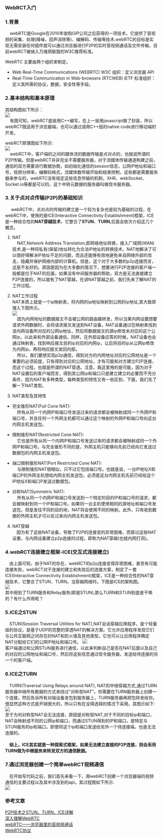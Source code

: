 ### WebRCT入门

### 1.背景
  &nbsp;&nbsp;&nbsp;&nbsp;webRTC是Google在2010年收购GIP公司之后获得的一项技术。它提供了音视频的采集、处理(降噪，回声消除等)、编解码、传输等技术,webRTC的目标是实现无需安装任何插件就可以通过浏览器进行P2P的实时音视频通话及文件传输，目前webRCT被纳入万维网联盟的W3C推荐标准。

  WebRTC 主要由两个组织来制定。  
  - Web Real-Time Communications (WEBRTC) W3C 组织：定义浏览器 API
  - Real-Time Communication in Web-browsers (RTCWEB) IETF 标准组织：定义其所需的协议，数据，安全性等手段。


### 2.基本结构和基本原理
  其结构图如下所示：  
  ![](./images/webrct.png)  
  &nbsp;&nbsp;&nbsp;&nbsp;有图可知，webRCT底层用C++编写，在上一层用javascript做了封装，所以webRCT既适用于浏览器端，也可以通过调用C++层的native code进行移动端的开发。

  webRCT原理图如下所示:   
  ![](./images/原理.png)  
  &nbsp;&nbsp;&nbsp;&nbsp;webRCT中，客户端的之间的媒体流的数据传输是点对点的，也就说所谓的P2P传输。但是webRCT并非完全不需要服务器，对于流媒体传输通道构建之前，通信的双方需要进行数据协商，如初始化通信的session信息，公网iP地址和端口号，视频分辨率，编解码格式，流媒体数传输开始和结束控制，这些都是需要服务器来参与的，webRTC没有规定这些信息传输的机制，XHR、webSocket、Socket.io等都是可以的，这个中转元数据的服务器叫做信令服务器。

### 3.关于点对点传输(P2P)的基础知识
 &nbsp;&nbsp;&nbsp;&nbsp; webRCT中，点对点的传输的建立是一个较为复杂也是较为基础的过程，在webRCT中，使用的是ICE(Interactive Connectivity Establishment)框架，ICE是一种综合性的**NAT穿越技术**，它整合了**STUN**、**TURN**,后面会依次介绍这几个概念。

1. NAT  
&nbsp;&nbsp;&nbsp;&nbsp;NAT,Network Address Translation,即网络地址转换，接入广域网(WAN)技术,是一种将私有(保留)地址转化为合法IP地址的转换技术。NAT地解决了可以很好得解决lP地址不足的问题，而且还能够有效地避免来自网络外部的攻击，隐藏并保护网络内部的计算机。但是，这个对于大多数的p2p连接而言，这是不友好的。原因是因为在大多数的情况下，想要进行P2P连接的客户端一般都是位于NAT的后面，如果没有中间服务器的帮助，双方是无法直接建立P2P连接的，所以就有了NAT穿越，在讲NAT穿越之前，我们先来了解NAT的工作过程。

2. NAT工作过程  
NAT本质上就是一个ip映射表，将内网的ip地址映射到公网的ip地址,其大致原理入下图所示。  
![](./images/NAT.png)  
&nbsp;&nbsp;&nbsp;&nbsp;因为内网地址的数据报文不会被公网的路由器转发，所以当某内网设置想要请求外网数据时，会将请求报文发送到NAT设备，NAT设备通过在映射表找到该内网设备所对应的公网ip地址，然后将数据报文的源ip修改未对应的这个公网ip，以此来和外部设备通信。同样，在外部设备应答的时候，NAT设备也会通过映射表，找到响应报文目的ip对应的内网ip，让后将目的ip从公网ip修改为内网ip，再将响应报文发回内部。  
&nbsp;&nbsp;&nbsp;&nbsp;所以，我们要想实现p2p通信，得到对方的内网地址对应的公网地址是一个重要的必须前提，只有得到对应的公网地址，才有可能和对方建立P2P连接，而这个过程，也就是所谓的NAT穿透。注意，我这里用的是可能，因为对于NAT设置后的客户端而言，得到其公网ip和端口只是建立建立的必要而不充分条件，因为NAT有多种类型，每种类型的特性又有一些区别，下面，我们先了解一下NAT类型。  

3. NAT类型及其特性  
  - 完全锥形NAT(Full Cone NAT):  
  &nbsp;&nbsp;&nbsp;&nbsp;所有从同一个内网IP和端口号发送过来的请求都会被映射成同一个外网IP和端口号，并且任何一个外网主机都可以通过这个映射的外网IP和端口号向这台内网主机发送包。  

  - 限制锥形NAT(Restricted Cone NAT):  
  &nbsp;&nbsp;&nbsp;&nbsp;它也是所有从同一个内网IP和端口号发送过来的请求都会被映射成同一个外网IP和端口号。与完全锥形不同的是，外网主机只能够向先前已经向它发送过数据包的内网主机发送包。  

  - 端口限制锥形NAT(Port Restricted Cone NAT):  
  &nbsp;&nbsp;&nbsp;&nbsp;与限制锥形NAT很相似，只不过它包括端口号。也就是说，一台IP地址X和端口P的外网主机想给内网主机发送包，必须是这台内网主机先前已经给这个IP地址X和端口P发送过数据包。  

  - 对称NAT(Symmetric NAT):  
   &nbsp;&nbsp;&nbsp;&nbsp;所有从同一个内网IP和端口号发送到一个特定的目的IP和端口号的请求，都会被映射到同一个IP和端口号。如果同一台主机使用相同的源地址和端口号发送包，但是发往不同的目的地，NAT将会使用不同的映射。此外，只有收到数据的外网主机才可以反过来向内网主机发送包。

4. NAT穿越  
&emsp;因为有了这些NAT设备，导致了P2P的连接变的异常困难，而穿过这些NAT设置，与内网设备建立p2p连接的过程，即称为NAT穿越(也就内网打洞)。


### 4.webRCT连接建立框架-ICE(交互式连接建立)
&emsp;由上面可知，由于NAT的存在，webRCT的p2p连接变得异常困难，甚至有可能连接失败，webRCT对于连接的建立和失败后的连接方案，制定了一套ICE(Interactive Connectivity Establishment)框架，ICE是一种综合性的NAT穿越技术，它整合了STUN、TURN。当穿越网络时。下图是ICE的架构图。  
![](./images/ICE.png)  
其中用到了TURN服务和Relay服务(即是STUN),那么TURN和STUN到底是干嘛的？有什么作用呢？


### 5.ICE之STUN
&emsp;STUN(Session Traversal Utilities for NAT),NAT会话穿越应用程序，是个轻量级的协议，是基于UDP的完整的穿透NAT的解决方案。它允许应用程序发现它们与公共互联网之间存在的NAT和防火墙及其他类型。它也可以让应用程序确定NAT分配给它们的公网IP地址和端口号。
![](./images/STUN.png)  
客户端通过和公网STUN服务进行通信，以此来判断自己是否在NAT后面以及自己的对应的公网地址和端口号，然后将这些信息通过信令服务器，发送给待连接的另一个的客户端。

### 6.ICE之TURN  
&emsp;TURN(Traversal Using Relays around NAT), NAT的中继穿越方式,通过TURN服务器中继所有数据的方式来绕过“对称型NAT”。你需要在TURN服务器上创建一个连接，然后告诉所有对端设备发包到服务器上，TURN服务器再把包转发给你。很显然这种方式是开销很大的，所以只有在没得选择的情况下采用。其图示如下:  
![](./images/TURN.png)   
至于为何对称型NAT会无法连接，原因是对称型NAT,对于不同的目标ip和端口，NAT会映射成不同的公网ip和端口，而通过STUN得到的IP和端口，是特定与STUN服务的ip和端口。即使将这个ip和端口发送给另外一个待连接端，也是无法连接的。  
#### &emsp;综上，ICE其实就是一种探索式框架，如果无法建立直接的P2P连接，则会采用TURN做为中继服务来转发双方的通信数据。 

### 7.通过浏览器创建一个简单webRCT视频通信
&emsp;在开始写代码之前，我们首先来看一下，用webRCT创建一个浏览器端的视频通信的主要过程以及其中涉及到的api，其过程图如下所示:  
![](./images/webRCT-video-p2p.png)  






### 参考文章
[P2P技术之STUN、TURN、ICE详解](http://www.52im.net/thread-557-1-1.html)  
[深入理解WebRTC](https://segmentfault.com/a/1190000011403597)  
[webRTC——浏览器里的音视频通话](https://segmentfault.com/a/1190000011767066)  
[WebRTC协议](https://developer.mozilla.org/zh-CN/docs/Web/API/WebRTC_API/Protocols)


 